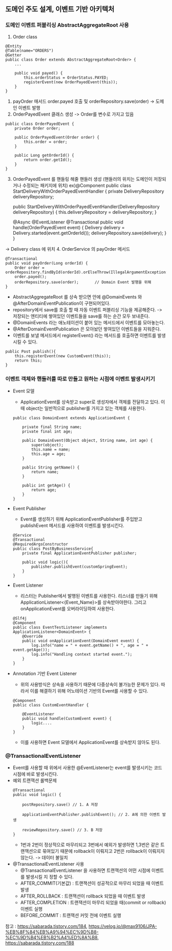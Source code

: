 ## 도메인 주도 설계, 이벤트 기반 아키텍처

### 도메인 이벤트 퍼블리싱 AbstractAggregateRoot 사용
1. Order class
```
@Entity
@Table(name="ORDERS")
@Getter
public class Order extends AbstractAggregateRoot<Order> {
    ...

    public void payed() {
        this.orderStatus = OrderStatus.PAYED;
        registerEvent(new OrderPayedEvent(this));
    }
}
```
1. payOrder 매서드 order.payed 호출 및 orderRepository.save(order) -> 도메인 이벤트 발행 
2. OrderPayedEvent 클래스 생성 -> Order를 변수로 가지고 있음
```
public class OrderPayedEvent {
    private Order order;

    public OrderPayedEvent(Order order) {
        this.order = order;
    }

    public Long getOrderId() {
        return order.getId();
    }
}
```
3. OrderPayedEvent 를 핸들링 해줄 핸들러 생성 (핸들러의 위치는 도메인이 저장되거나 수정되는 패키지에 위치)
ex)@Component
public class StartDeliveryWithOrderPayedEventHandler {
    private DeliveryRepository deliveryRepository;

    public StartDeliveryWithOrderPayedEventHandler(DeliveryRepository deliveryRepository) {
        this.deliveryRepository = deliveryRepository;
    }

    @Async
    @EventListener
    @Transactional
    public void handle(OrderPayedEvent event) {
        Delivery delivery = Delivery.started(event.getOrderId());
        deliveryRepository.save(delivery);
    }
}

-> Delivery class 에 위치 
4. OrderService 의 payOrder 메서드
```
@Transactional
public void payOrder(Long orderId) {
    Order order = orderRepository.findById(orderId).orElseThrow(IllegalArgumentException::new);
    order.payed();
    orderRepository.save(order);       // Domain Event 발행을 위해
}
```
- AbstractAggregateRoot 를 상속 받으면 안에 @DomainEvents 와 @AfterDomainEventPublication이 구현되어있다.
- repository에서 save를 호출 할 때 자동 이벤트 퍼블리싱 기능을 제공해준다. -> 저장되는 엔티티에 쌓여있던 이벤트들을 save를 하는 순간 모두 보내준다. 
- @DomainEvents 라는 애노테이션이 붙어 있는 메서드에서 이벤트를 모아놓는다.
- @AfterDomainEventPublication 은 모아놨던 쌓여있던 이벤트들을 지워준다.
- 이벤트를 보낼 메서드에서 registerEvent() 라는 메서드를 호출하면 이벤트를 발생시킬 수 있다.
```
public Post publish(){
    this.registerEvent(new CustomEvent(this));
    return this;
}
```

### 이벤트 객체와 핸들러를 따로 만들고 원하는 시점에 이벤트 발생시키기
- Event 모델 
    - ApplicationEvent를 상속받고 super로 생성자에서 객체를 전달하고 있다. 이 때 object는 일반적으로 publisher를 가지고 있는 객체를 사용한다.
    ```
    public class DomainEvent extends ApplicationEvent {

        private final String name;
        private final int age;

        public DomainEvent(Object object, String name, int age) {
            super(object);
            this.name = name;
            this.age = age;
        }

        public String getName() {
            return name;
        }

        public int getAge() {
            return age;
        }
    }
    ```

- Event Publisher
    - Event를 생성하기 위해 ApplicationEventPublisher를 주입받고 publishEvent 메서드를 사용하여 이벤트를 발생시킨다.
    ```
    @Service
    @Transactional
    @RequiredArgsConstructor
    public class PostByBusinessService{
        private final ApplicationEventPublisher publisher;

        public void logic(){
            publisher.publishEvent(customSpringEvent);
        }
    }
    ```

- Event Listener
    - 리스터는 Publisher에서 발행된 이벤트를 사용한다. 리스너를 만들기 위해  ApplicationListener<{Event_Name}>를 상속받아야한다. 그리고  onApplicationEvent를 오버라이딩하여 사용한다.
    ```
    @Slf4j
    @Component
    public class EventTestListener implements ApplicationListener<DomainEvent> {
        @Override
        public void onApplicationEvent(DomainEvent event) {
            log.info("name = " + event.getName() + ", age = " + event.getAge());
            log.info("Handling context started event.");
        }
    }
    ```

- Annotation 기반 Event Listener
    - 위의 사용방식은 상속을 사용하기 때문에 다중상속이 불가능한 문제가 있다. 따라서 이를 해결하기 위해 어노테이션  기반의 Event를 사용할 수 있다.
    ```
    @Component
    public class CustomEventHandler {

        @EventListener
        public void handle(CustomEvent event) {
            logic....
        }
    }
    ```
    - 이를 사용하면 Event 모델에서 ApplicationEvent를 상속받지 않아도 된다.

### @TransactionalEventListener
- Event를 사용할 때 위에서 사용한 @EventListener는 event를 발생시키는 코드 시점에 바로 발생시킨다.
- 예외 트랜잭션 롤백문제
    ```
    @Transactional
    public void logic() {

        postRepository.save() // 1. A 저장

        applicationEventPublisher.publishEvent(); // 2. A에 의한 이벤트 발생

        reviewRepository.save() // 3. B 저장
    }
    ```
    - 1번과 2번이 정상적으로 마무리되고 3번에서 예외가 발생하면 1,3번은 같은 트랜잭션으로 묶여있기 때문에 rollback이 이뤄지고 2번은 rollback이 이뤄지지 않는다. -> 데이터 불일치
- @TransactionalEventListener 사용
    - @TransactionalEventListener 을 사용하면 트랜잭션의 어떤 시점에 이벤트를 발생시킬 지 정할 수 있다.
    - AFTER_COMMIT(기본값) : 트랜잭션이 성공적으로 마무리 되었을 때 이벤트 발생
    - AFTER_ROLLBACK : 트랜잭션이 rollback 되었을 때 이벤트 발생
    - AFTER_COMPLETION : 트랜잭션이 마무리 되었을 때(commit or rollback) 이벤트 실행
    - BEFORE_COMMIT : 트랜잭션 커밋 전에 이벤트 실행

참고 : https://sabarada.tistory.com/184, https://velog.io/@max9106/JPA-%EB%8F%84%EB%A9%94%EC%9D%B8-%EC%9D%B4%EB%B2%A4%ED%8A%B8, https://sabarada.tistory.com/188